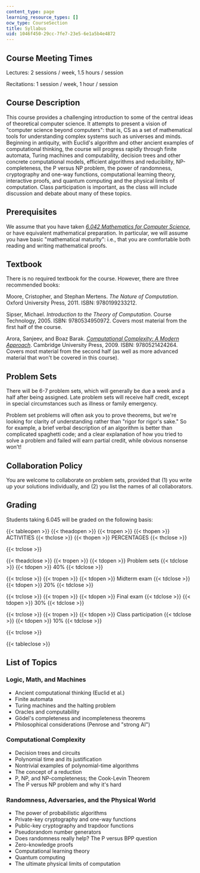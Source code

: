 ```yaml
---
content_type: page
learning_resource_types: []
ocw_type: CourseSection
title: Syllabus
uid: 1046f450-29cc-7fe7-23e5-6e1a5b4e4872
---
```


Course Meeting Times
--------------------

Lectures: 2 sessions / week, 1.5 hours / session

Recitations: 1 session / week, 1 hour / session

Course Description
------------------

This course provides a challenging introduction to some of the central ideas of theoretical computer science. It attempts to present a vision of "computer science beyond computers": that is, CS as a set of mathematical tools for understanding complex systems such as universes and minds. Beginning in antiquity, with Euclid's algorithm and other ancient examples of computational thinking, the course will progress rapidly through finite automata, Turing machines and computability, decision trees and other concrete computational models, efficient algorithms and reducibility, NP-completeness, the P versus NP problem, the power of randomness, cryptography and one-way functions, computational learning theory, interactive proofs, and quantum computing and the physical limits of computation. Class participation is important, as the class will include discussion and debate about many of these topics.

Prerequisites
-------------

We assume that you have taken [_6.042 Mathematics for Computer Science_](/courses/6-042j-mathematics-for-computer-science-fall-2010), or have equivalent mathematical preparation. In particular, we will assume you have basic "mathematical maturity": i.e., that you are comfortable both reading and writing mathematical proofs.

Textbook
--------

There is no required textbook for the course. However, there are three recommended books:

Moore, Cristopher, and Stephan Mertens. _The Nature of Computation_. Oxford University Press, 2011. ISBN: 9780199233212.

Sipser, Michael. _Introduction to the Theory of Computation_. Course Technology, 2005. ISBN: 9780534950972. Covers most material from the first half of the course.

Arora, Sanjeev, and Boaz Barak. [_Computational Complexity: A Modern Approach_](https://theory.cs.princeton.edu/complexity/book.pdf). Cambridge University Press, 2009. ISBN: 9780521424264. Covers most material from the second half (as well as more advanced material that won't be covered in this course).

Problem Sets
------------

There will be 6-7 problem sets, which will generally be due a week and a half after being assigned. Late problem sets will receive half credit, except in special circumstances such as illness or family emergency.

Problem set problems will often ask you to prove theorems, but we're looking for clarity of understanding rather than "rigor for rigor's sake." So for example, a brief verbal description of an algorithm is better than complicated spaghetti code; and a clear explanation of how you tried to solve a problem and failed will earn partial credit, while obvious nonsense won't!

Collaboration Policy
--------------------

You are welcome to collaborate on problem sets, provided that (1) you write up your solutions individually, and (2) you list the names of all collaborators.

Grading
-------

Students taking 6.045 will be graded on the following basis:

{{< tableopen >}}
{{< theadopen >}}
{{< tropen >}}
{{< thopen >}}
ACTIVITIES
{{< thclose >}}
{{< thopen >}}
PERCENTAGES
{{< thclose >}}

{{< trclose >}}

{{< theadclose >}}
{{< tropen >}}
{{< tdopen >}}
Problem sets
{{< tdclose >}}
{{< tdopen >}}
40%
{{< tdclose >}}

{{< trclose >}}
{{< tropen >}}
{{< tdopen >}}
Midterm exam
{{< tdclose >}}
{{< tdopen >}}
20%
{{< tdclose >}}

{{< trclose >}}
{{< tropen >}}
{{< tdopen >}}
Final exam
{{< tdclose >}}
{{< tdopen >}}
30%
{{< tdclose >}}

{{< trclose >}}
{{< tropen >}}
{{< tdopen >}}
Class participation
{{< tdclose >}}
{{< tdopen >}}
10%
{{< tdclose >}}

{{< trclose >}}

{{< tableclose >}}

List of Topics
--------------

### Logic, Math, and Machines

*   Ancient computational thinking (Euclid et al.)
*   Finite automata
*   Turing machines and the halting problem
*   Oracles and computability
*   Gödel's completeness and incompleteness theorems
*   Philosophical considerations (Penrose and "strong AI")

### Computational Complexity

*   Decision trees and circuits
*   Polynomial time and its justification
*   Nontrivial examples of polynomial-time algorithms
*   The concept of a reduction
*   P, NP, and NP-completeness; the Cook-Levin Theorem
*   The P versus NP problem and why it's hard

### Randomness, Adversaries, and the Physical World

*   The power of probabilistic algorithms
*   Private-key cryptography and one-way functions
*   Public-key cryptography and trapdoor functions
*   Pseudorandom number generators
*   Does randomness really help? The P versus BPP question
*   Zero-knowledge proofs
*   Computational learning theory
*   Quantum computing
*   The ultimate physical limits of computation